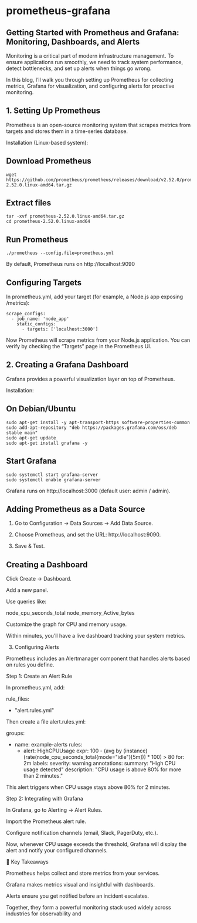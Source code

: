 # prometheus-grafana

## Getting Started with Prometheus and Grafana: Monitoring, Dashboards, and Alerts

Monitoring is a critical part of modern infrastructure management. To ensure applications run smoothly, we need to track system performance, detect bottlenecks, and set up alerts when things go wrong.

In this blog, I’ll walk you through setting up Prometheus for collecting metrics, Grafana for visualization, and configuring alerts for proactive monitoring.

## 1. Setting Up Prometheus

Prometheus is an open-source monitoring system that scrapes metrics from targets and stores them in a time-series database.

Installation (Linux-based system):
## Download Prometheus
```
wget https://github.com/prometheus/prometheus/releases/download/v2.52.0/prometheus-2.52.0.linux-amd64.tar.gz
```
## Extract files
```
tar -xvf prometheus-2.52.0.linux-amd64.tar.gz
cd prometheus-2.52.0.linux-amd64
```
## Run Prometheus
```
./prometheus --config.file=prometheus.yml
```

By default, Prometheus runs on http://localhost:9090

## Configuring Targets

In prometheus.yml, add your target (for example, a Node.js app exposing /metrics):
```
scrape_configs:
  - job_name: 'node_app'
    static_configs:
      - targets: ['localhost:3000']

```
Now Prometheus will scrape metrics from your Node.js application. You can verify by checking the “Targets” page in the Prometheus UI.

## 2. Creating a Grafana Dashboard

Grafana provides a powerful visualization layer on top of Prometheus.

Installation:
## On Debian/Ubuntu
```
sudo apt-get install -y apt-transport-https software-properties-common
sudo add-apt-repository "deb https://packages.grafana.com/oss/deb stable main"
sudo apt-get update
sudo apt-get install grafana -y
```
## Start Grafana
```
sudo systemctl start grafana-server
sudo systemctl enable grafana-server
```

Grafana runs on http://localhost:3000
 (default user: admin / admin).

## Adding Prometheus as a Data Source

1. Go to Configuration → Data Sources → Add Data Source.
2. Choose Prometheus, and set the URL: http://localhost:9090.

3. Save & Test.

## Creating a Dashboard

Click Create → Dashboard.

Add a new panel.

Use queries like:

node_cpu_seconds_total
node_memory_Active_bytes


Customize the graph for CPU and memory usage.

Within minutes, you’ll have a live dashboard tracking your system metrics.

3. Configuring Alerts

Prometheus includes an Alertmanager component that handles alerts based on rules you define.

Step 1: Create an Alert Rule

In prometheus.yml, add:

rule_files:
  - "alert.rules.yml"


Then create a file alert.rules.yml:

groups:
  - name: example-alerts
    rules:
      - alert: HighCPUUsage
        expr: 100 - (avg by (instance) (rate(node_cpu_seconds_total{mode="idle"}[5m])) * 100) > 80
        for: 2m
        labels:
          severity: warning
        annotations:
          summary: "High CPU usage detected"
          description: "CPU usage is above 80% for more than 2 minutes."


This alert triggers when CPU usage stays above 80% for 2 minutes.

Step 2: Integrating with Grafana

In Grafana, go to Alerting → Alert Rules.

Import the Prometheus alert rule.

Configure notification channels (email, Slack, PagerDuty, etc.).

Now, whenever CPU usage exceeds the threshold, Grafana will display the alert and notify your configured channels.

🔑 Key Takeaways

Prometheus helps collect and store metrics from your services.

Grafana makes metrics visual and insightful with dashboards.

Alerts ensure you get notified before an incident escalates.

Together, they form a powerful monitoring stack used widely across industries for observability and
